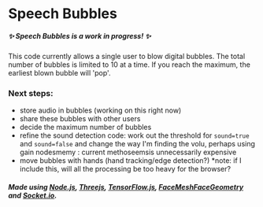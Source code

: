 # Speech Bubbles

##### ✨ Speech Bubbles is a work in progress! ✨

This code currently allows a single user to blow digital bubbles. The total number of bubbles is limited to 10 at a time. If you reach the maximum, the earliest blown bubble will 'pop'.

### Next steps:

- store audio in bubbles (working on this right now)
- share these bubbles with other users
- decide the maximum number of bubbles
- refine the sound detection code: work out the threshold for `sound=true` and `sound=false` and change the way I'm finding the volu, perhaps using gain nodesmemy : current methoseemsis unnecessarily expensive
- move bubbles with hands (hand tracking/edge detection?) \*note: if I include this, will all the processing be too heavy for the browser?

##### Made using [Node.js](https://nodejs.org/en/), [Threejs](https://threejs.org/), [TensorFlow.js](https://www.tensorflow.org/graphics), [FaceMeshFaceGeometry](https://github.com/spite/FaceMeshFaceGeometry) and [Socket.io](https://socket.io/).
